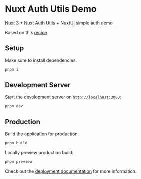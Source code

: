 # Nuxt Auth Utils Demo

[Nuxt 3](https://nuxt.com/docs/getting-started/installation) + [Nuxt Auth Utils](https://nuxt.com/modules/auth-utils) + [NuxtUI](https://ui3.nuxt.dev/getting-started) simple auth demo

Based on this [recipe](https://nuxt.com/docs/guide/recipes/sessions-and-authentication)

## Setup

Make sure to install dependencies:

```sh
pnpm i
```

## Development Server

Start the development server on [`http://localhost:3000`](http://localhost:3000):

```sh
pnpm dev
```

## Production

Build the application for production:

```sh
pnpm build
```

Locally preview production build:

```sh
pnpm preview
```

Check out the [deployment documentation](https://nuxt.com/docs/getting-started/deployment) for more information.
